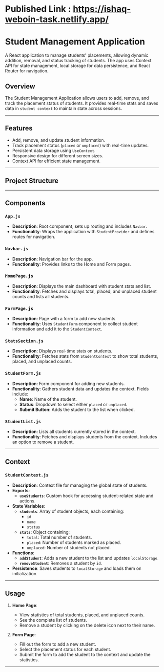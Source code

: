 
# Published Link : https://ishaq-weboin-task.netlify.app/


# Student Management Application

A React application to manage students' placements, allowing dynamic addition, removal, and status tracking of students. The app uses Context API for state management, local storage for data persistence, and React Router for navigation.

## Overview

The Student Management Application allows users to add, remove, and track the placement status of students. It provides real-time stats and saves data in `student context` to maintain state across sessions.

---

## Features

- Add, remove, and update student information.
- Track placement status (`placed` or `unplaced`) with real-time updates.
- Persistent data storage using `UseContext`.
- Responsive design for different screen sizes.
- Context API for efficient state management.

---

## Project Structure



---

## Components

### `App.js`

- **Description**: Root component, sets up routing and includes `Navbar`.
- **Functionality**: Wraps the application with `StudentProvider` and defines routes for navigation.

### `Navbar.js`

- **Description**: Navigation bar for the app.
- **Functionality**: Provides links to the Home and Form pages.

### `HomePage.js`

- **Description**: Displays the main dashboard with student stats and list.
- **Functionality**: Fetches and displays total, placed, and unplaced student counts and lists all students.

### `FormPage.js`

- **Description**: Page with a form to add new students.
- **Functionality**: Uses `StudentForm` component to collect student information and add it to the `StudentContext`.

### `StatsSection.js`

- **Description**: Displays real-time stats on students.
- **Functionality**: Fetches stats from `StudentContext` to show total students, placed, and unplaced counts.

### `StudentForm.js`

- **Description**: Form component for adding new students.
- **Functionality**: Gathers student data and updates the context. Fields include:
  - **Name**: Name of the student.
  - **Status**: Dropdown to select either `placed` or `unplaced`.
  - **Submit Button**: Adds the student to the list when clicked.

### `StudentList.js`

- **Description**: Lists all students currently stored in the context.
- **Functionality**: Fetches and displays students from the context. Includes an option to remove a student.

---

## Context

### `StudentContext.js`

- **Description**: Context file for managing the global state of students.
- **Exports**:
  - **`useStudents`**: Custom hook for accessing student-related state and actions.
- **State Variables**:
  - **`students`**: Array of student objects, each containing:
    - `id`
    - `name`
    - `status`
  - **`stats`**: Object containing:
    - `total`: Total number of students.
    - `placed`: Number of students marked as placed.
    - `unplaced`: Number of students not placed.
- **Functions**:
  - **`addStudent`**: Adds a new student to the list and updates `localStorage`.
  - **`removeStudent`**: Removes a student by `id`.
- **Persistence**: Saves students to `localStorage` and loads them on initialization.

---

## Usage

1. **Home Page**:
   - View statistics of total students, placed, and unplaced counts.
   - See the complete list of students.
   - Remove a student by clicking on the delete icon next to their name.

2. **Form Page**:
   - Fill out the form to add a new student.
   - Select the placement status for each student.
   - Submit the form to add the student to the context and update the statistics.

---
